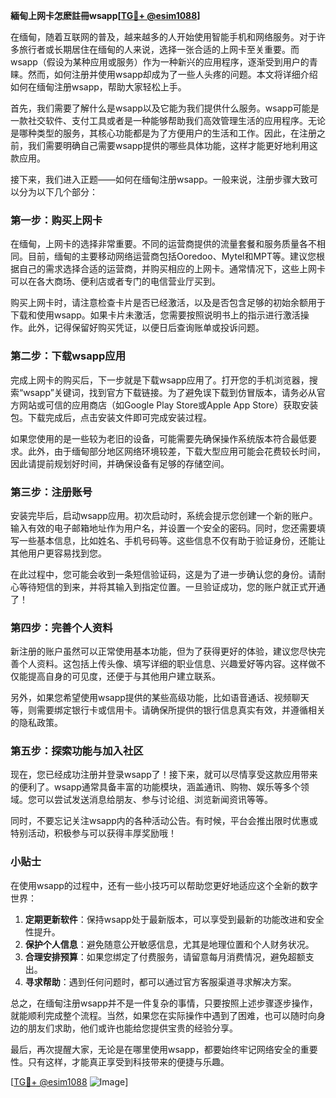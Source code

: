 **緬甸上网卡怎麽註冊wsapp[[TG💪+ @esim1088](https://t.me/s/esim1088)]**

在缅甸，随着互联网的普及，越来越多的人开始使用智能手机和网络服务。对于许多旅行者或长期居住在缅甸的人来说，选择一张合适的上网卡至关重要。而wsapp（假设为某种应用或服务）作为一种新兴的应用程序，逐渐受到用户的青睐。然而，如何注册并使用wsapp却成为了一些人头疼的问题。本文将详细介绍如何在缅甸注册wsapp，帮助大家轻松上手。

首先，我们需要了解什么是wsapp以及它能为我们提供什么服务。wsapp可能是一款社交软件、支付工具或者是一种能够帮助我们高效管理生活的应用程序。无论是哪种类型的服务，其核心功能都是为了方便用户的生活和工作。因此，在注册之前，我们需要明确自己需要wsapp提供的哪些具体功能，这样才能更好地利用这款应用。

接下来，我们进入正题——如何在缅甸注册wsapp。一般来说，注册步骤大致可以分为以下几个部分：

### 第一步：购买上网卡

在缅甸，上网卡的选择非常重要。不同的运营商提供的流量套餐和服务质量各不相同。目前，缅甸的主要移动网络运营商包括Ooredoo、Mytel和MPT等。建议您根据自己的需求选择合适的运营商，并购买相应的上网卡。通常情况下，这些上网卡可以在各大商场、便利店或者专门的电信营业厅买到。

购买上网卡时，请注意检查卡片是否已经激活，以及是否包含足够的初始余额用于下载和使用wsapp。如果卡片未激活，您需要按照说明书上的指示进行激活操作。此外，记得保留好购买凭证，以便日后查询账单或投诉问题。

### 第二步：下载wsapp应用

完成上网卡的购买后，下一步就是下载wsapp应用了。打开您的手机浏览器，搜索“wsapp”关键词，找到官方下载链接。为了避免误下载到仿冒版本，请务必从官方网站或可信的应用商店（如Google Play Store或Apple App Store）获取安装包。下载完成后，点击安装文件即可完成安装过程。

如果您使用的是一些较为老旧的设备，可能需要先确保操作系统版本符合最低要求。此外，由于缅甸部分地区网络环境较差，下载大型应用可能会花费较长时间，因此请提前规划好时间，并确保设备有足够的存储空间。

### 第三步：注册账号

安装完毕后，启动wsapp应用。初次启动时，系统会提示您创建一个新的账户。输入有效的电子邮箱地址作为用户名，并设置一个安全的密码。同时，您还需要填写一些基本信息，比如姓名、手机号码等。这些信息不仅有助于验证身份，还能让其他用户更容易找到您。

在此过程中，您可能会收到一条短信验证码，这是为了进一步确认您的身份。请耐心等待短信的到来，并将其输入到指定位置。一旦验证成功，您的账户就正式开通了！

### 第四步：完善个人资料

新注册的账户虽然可以正常使用基本功能，但为了获得更好的体验，建议您尽快完善个人资料。这包括上传头像、填写详细的职业信息、兴趣爱好等内容。这样做不仅能提高自身的可见度，还便于与其他用户建立联系。

另外，如果您希望使用wsapp提供的某些高级功能，比如语音通话、视频聊天等，则需要绑定银行卡或信用卡。请确保所提供的银行信息真实有效，并遵循相关的隐私政策。

### 第五步：探索功能与加入社区

现在，您已经成功注册并登录wsapp了！接下来，就可以尽情享受这款应用带来的便利了。wsapp通常具备丰富的功能模块，涵盖通讯、购物、娱乐等多个领域。您可以尝试发送消息给朋友、参与讨论组、浏览新闻资讯等等。

同时，不要忘记关注wsapp内的各种活动公告。有时候，平台会推出限时优惠或特别活动，积极参与可以获得丰厚奖励哦！

### 小贴士

在使用wsapp的过程中，还有一些小技巧可以帮助您更好地适应这个全新的数字世界：

1. **定期更新软件**：保持wsapp处于最新版本，可以享受到最新的功能改进和安全性提升。
2. **保护个人信息**：避免随意公开敏感信息，尤其是地理位置和个人财务状况。
3. **合理安排预算**：如果您绑定了付费服务，请留意每月消费情况，避免超额支出。
4. **寻求帮助**：遇到任何问题时，都可以通过官方客服渠道寻求解决方案。

总之，在缅甸注册wsapp并不是一件复杂的事情，只要按照上述步骤逐步操作，就能顺利完成整个流程。当然，如果您在实际操作中遇到了困难，也可以随时向身边的朋友们求助，他们或许也能给您提供宝贵的经验分享。

最后，再次提醒大家，无论是在哪里使用wsapp，都要始终牢记网络安全的重要性。只有这样，才能真正享受到科技带来的便捷与乐趣。

[[TG💪+ @esim1088](https://t.me/s/esim1088) ![Image](https://i.postimg.cc/4NQfJmqS/Snipaste-2025-05-13-00-14-12.png)]
